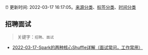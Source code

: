 :alarm_clock: 更新时间: 2022-03-17 16:17:05。[来源分类](../README.md)、[标签分类](../TAGS.md)、[时间分类](../TIMELINE.md)

## 招聘面试


> 关键字：`招聘`、`面试`



- [2022-03-17-Spark的两种核心Shuffle详解（面试常问，工作常用）](https://toutiao.io/k/e2j5m1u) 